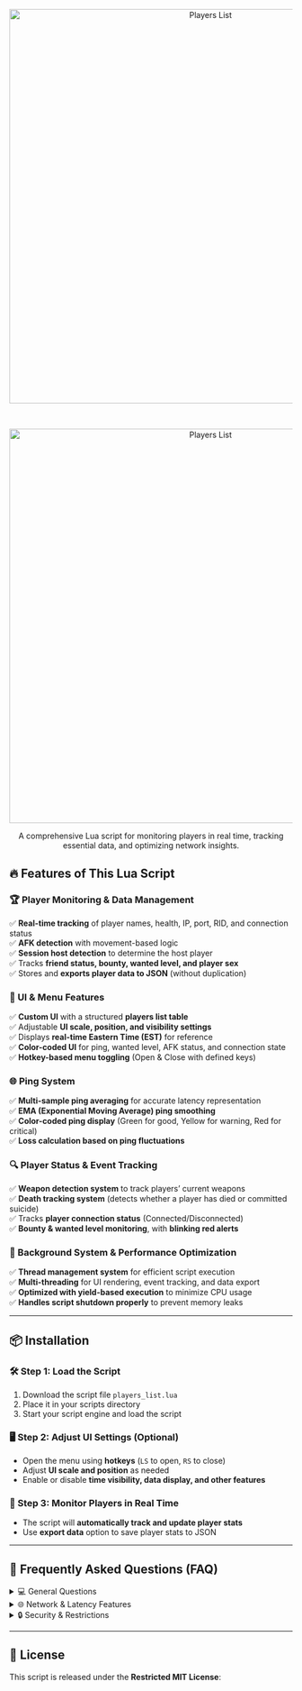 <p align="center">
  <img src="https://i.imgur.com/reYhpGy.png)" alt="Players List" width="700">
</p>

<br>

<p align="center">
  <img src="https://i.imgur.com/mhYVbIu.jpeg" alt="Players List" width="700">
</p>

<p align="center">
  A comprehensive Lua script for monitoring players in real time, tracking essential data, and optimizing network insights.
</p>


## 🔥 Features of This Lua Script

### 🏆 Player Monitoring & Data Management
✅ **Real-time tracking** of player names, health, IP, port, RID, and connection status  
✅ **AFK detection** with movement-based logic  
✅ **Session host detection** to determine the host player  
✅ Tracks **friend status, bounty, wanted level, and player sex**  
✅ Stores and **exports player data to JSON** (without duplication)  

### 🎨 UI & Menu Features
✅ **Custom UI** with a structured **players list table**  
✅ Adjustable **UI scale, position, and visibility settings**  
✅ Displays **real-time Eastern Time (EST)** for reference  
✅ **Color-coded UI** for ping, wanted level, AFK status, and connection state  
✅ **Hotkey-based menu toggling** (Open & Close with defined keys)  

### 🌐 Ping System
✅ **Multi-sample ping averaging** for accurate latency representation  
✅ **EMA (Exponential Moving Average) ping smoothing**  
✅ **Color-coded ping display** (Green for good, Yellow for warning, Red for critical)  
✅ **Loss calculation based on ping fluctuations**  

### 🔍 Player Status & Event Tracking
✅ **Weapon detection system** to track players’ current weapons  
✅ **Death tracking system** (detects whether a player has died or committed suicide)  
✅ Tracks **player connection status** (Connected/Disconnected)  
✅ **Bounty & wanted level monitoring**, with **blinking red alerts**  

### 🚀 Background System & Performance Optimization
✅ **Thread management system** for efficient script execution  
✅ **Multi-threading** for UI rendering, event tracking, and data export  
✅ **Optimized with yield-based execution** to minimize CPU usage  
✅ **Handles script shutdown properly** to prevent memory leaks  

---

## 📦 Installation

### 🛠 Step 1: Load the Script
1. Download the script file `players_list.lua`  
2. Place it in your scripts directory  
3. Start your script engine and load the script  

### 🖥️ Step 2: Adjust UI Settings (Optional)
- Open the menu using **hotkeys** (`LS` to open, `RS` to close)  
- Adjust **UI scale and position** as needed  
- Enable or disable **time visibility, data display, and other features**  

### 📡 Step 3: Monitor Players in Real Time
- The script will **automatically track and update player stats**  
- Use **export data** option to save player stats to JSON  

---

## 📌 Frequently Asked Questions (FAQ)

<details>
  <summary>💻 General Questions</summary>

  **Q1: What does this script do?**  
  A1: This script is a **real-time player monitoring system** that tracks player data, latency, AFK status, and more.

  **Q2: Does it support auto-export?**  
  A2: Yes, the script includes a feature for **automated JSON exports** to track player history.

  **Q3: Can I modify this script?**  
  A3: No, the script **must remain unmodified** per the license agreement.

</details>

<details>
  <summary>🌐 Network & Latency Features</summary>

  **Q4: How accurate is the ping system?**  
  A4: The script uses **multi-sample ping averaging** with **EMA smoothing** for precision.

  **Q5: Does it work for all players in the session?**  
  A5: Yes, it automatically detects and tracks all **connected players**.

</details>

<details>
  <summary>🔒 Security & Restrictions</summary>

  **Q6: Can I share this script?**  
  A6: **Yes**, but **only in its original, unmodified form** with the license intact.

  **Q7: What happens if someone modifies the script?**  
  A7: Unauthorized modifications are strictly **prohibited** and may result in a **DMCA takedown**.

</details>

---

## 📜 License

This script is released under the **Restricted MIT License**:

